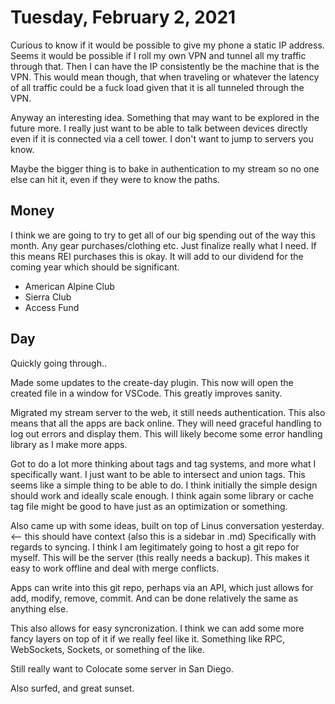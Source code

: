 # Tuesday, February 2, 2021

Curious to know if it would be possible to give my phone a static IP address.
Seems it would be possible if I roll my own VPN and tunnel all my traffic
through that. Then I can have the IP consistently be the machine that is
the VPN. This would mean though, that when traveling or whatever the latency
of all traffic could be a fuck load given that it is all tunneled through
the VPN.

Anyway an interesting idea. Something that may want to be explored in the
future more. I really just want to be able to talk between devices directly
even if it is connected via a cell tower. I don't want to jump to servers
you know.

Maybe the bigger thing is to bake in authentication to my stream so no one
else can hit it, even if they were to know the paths. 

## Money

I think we are going to try to get all of our big spending out of the way
this month. Any gear purchases/clothing etc. Just finalize really what
I need. If this means REI purchases this is okay. It will add to our
dividend for the coming year which should be significant.

* American Alpine Club
* Sierra Club
* Access Fund

## Day

Quickly going through..

Made some updates to the create-day plugin. This now will open the created
file in a window for VSCode. This greatly improves sanity.

Migrated my stream server to the web, it still needs authentication. 
This also means that all the apps are back online. They will need
graceful handling to log out errors and display them. This will
likely become some error handling library as I make more apps.

Got to do a lot more thinking about tags and tag systems, and more
what I specifically want. I just want to be able to intersect
and union tags. This seems like a simple thing to be able to do.
I think initially the simple design should work and ideally scale
enough. I think again some library or cache tag file might be
good to have just as an optimization or something. 

Also came up with some ideas, built on top of Linus conversation yesterday. <-- this should have context (also this is a sidebar in .md)
Specifically with regards to syncing. I think I am legitimately going
to host a git repo for myself. This will be the server (this really 
needs a backup). This makes it easy to work offline and deal with
merge conflicts. 

Apps can write into this git repo, perhaps via an API, which just
allows for add, modify, remove, commit. And can be done relatively
the same as anything else.

This also allows for easy syncronization. I think we can add some
more fancy layers on top of it if we really feel like it. Something
like RPC, WebSockets, Sockets, or something of the like.

Still really want to Colocate some server in San Diego. 

Also surfed, and great sunset. 
